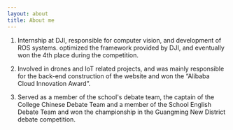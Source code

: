 ```yaml
---
layout: about
title: About me
---
```

1. Internship at DJI, responsible for computer vision, and development of ROS systems.
optimized the framework provided by DJI, and eventually won the 4th place during the competition.

2. Involved in drones and IoT related projects, and was mainly responsible for the back-end construction of the website and won the “Alibaba Cloud Innovation Award”.

3. Served as a member of the school's debate team, the captain of the College Chinese Debate Team and a member of the School English Debate Team and won the championship in the Guangming New District debate competition.